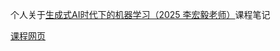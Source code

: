 个人关于[生成式AI时代下的机器学习（2025 李宏毅老师）](https://www.youtube.com/playlist?list=PLJV_el3uVTsNZEFAdQsDeOdzAaHTca2Gi)课程笔记

[课程网页](https://speech.ee.ntu.edu.tw/~hylee/ml/2025-spring.php)